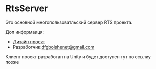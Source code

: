 # RtsServer

Это основной многопользоватльский сервер RTS проекта. 

Доп информаиця:
<ul>
  <li><a href="https://www.figma.com/file/TLmRB55QXtSxZnQT2TbPbv?type=design&node-id=52-2&mode=design&t=zpLGJnOP5OQWExPC-0">Дизайн проект</a></li>
  <li>Разработчик:<a href="mailto:dfgbolshenet@gmail.com">dfgbolshenet@gmail.com</a></li>
</ul>

Клиент проект разработан на Unity и будет доступен тут по ссылку позже
